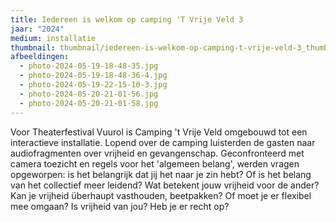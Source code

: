 ```yaml
---
title: Iedereen is welkom op camping 'T Vrije Veld 3
jaar: "2024"
medium: installatie
thumbnail: thumbnail/iedereen-is-welkom-op-camping-t-vrije-veld-3_thumbnail.jpg
afbeeldingen:
  - photo-2024-05-19-18-48-35.jpg
  - photo-2024-05-19-18-48-36-4.jpg
  - photo-2024-05-19-22-15-10-3.jpg
  - photo-2024-05-20-21-01-56.jpg
  - photo-2024-05-20-21-01-58.jpg
---
```

Voor Theaterfestival Vuurol is Camping 't Vrije Veld omgebouwd tot een interactieve installatie. Lopend over de camping luisterden de gasten naar audiofragmenten over vrijheid en gevangenschap. Geconfronteerd met camera toezicht en regels voor het 'algemeen belang', werden vragen opgeworpen: is het belangrijk dat jij het naar je zin hebt? Of is het belang van het collectief meer leidend? Wat betekent jouw vrijheid voor de ander? Kan je vrijheid überhaupt vasthouden, beetpakken? Of moet je er flexibel mee omgaan? Is vrijheid van jou? Heb je er recht op?
